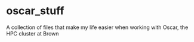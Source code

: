 # oscar_stuff
A collection of files that make my life easier when working with Oscar, the HPC cluster at Brown
